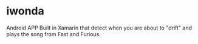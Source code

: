# iwonda
Android APP Built in Xamarin that detect when you are about to "drift" and plays the song from Fast and Furious.
